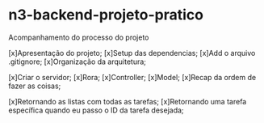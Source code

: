 # n3-backend-projeto-pratico
Acompanhamento do processo do projeto

[x]Apresentação do projeto;
[x]Setup das dependencias;
[x]Add o arquivo .gitignore;
[x]Organização da arquitetura;

[x]Criar o servidor;
[x]Rora;
[x]Controller;
[x]Model;
[x]Recap da ordem de fazer as coisas;

[x]Retornando as listas com todas as tarefas;
[x]Retornando uma tarefa específica quando eu passo o ID da tarefa desejada;
